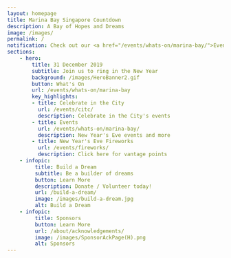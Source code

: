 ```yaml
---
layout: homepage
title: Marina Bay Singapore Countdown
description: A Bay of Hopes and Dreams
image: /images/
permalink: /
notification: Check out our <a href="/events/whats-on/marina-bay/">Events</a> page for more details 
sections:
    - hero:
        title: 31 December 2019
        subtitle: Join us to ring in the New Year
        background: /images/HeroBanner2.gif
        button: What's On
        url: /events/whats-on/marina-bay
        key_highlights:
        - title: Celebrate in the City 
          url: /events/citc/
          description: Celebrate in the City's events 
        - title: Events
          url: /events/whats-on/marina-bay/
          description: New Year's Eve events and more
        - title: New Year's Eve Fireworks 
          url: /events/fireworks/
          description: Click here for vantage points     
    - infopic:
         title: Build a Dream
         subtitle: Be a builder of dreams
         button: Learn More
         description: Donate / Volunteer today!
         url: /build-a-dream/
         image: /images/build-a-dream.jpg
         alt: Build a Dream 
    - infopic:
         title: Sponsors
         button: Learn More
         url: /about/acknowledgements/
         image: /images/SponsorAckPage(H).png
         alt: Sponsors  
---
```

